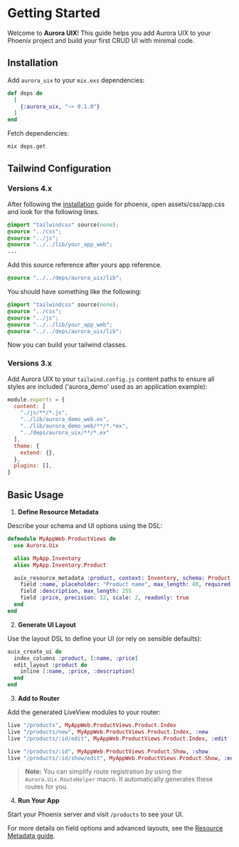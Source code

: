 # Getting Started

Welcome to **Aurora UIX**! This guide helps you add Aurora UIX to your Phoenix project and build your first CRUD UI with minimal code.

## Installation

Add `aurora_uix` to your `mix.exs` dependencies:

```elixir
def deps do
  [
    {:aurora_uix, "~> 0.1.0"}
  ]
end
```

Fetch dependencies:

```shell
mix deps.get
```

## Tailwind Configuration

### Versions 4.x
After following the [installation](https://tailwindcss.com/docs/installation/framework-guides/phoenix) guide for phoenix, 
open assets/css/app.css and look for the following lines.

```css
@import "tailwindcss" source(none);
@source "../css";
@source "../js";
@source "../../lib/your_app_web";
...
```

Add this source reference after yours app reference.
```css
@source "../../deps/aurora_uix/lib";
```

You should have something like the following:
```css
@import "tailwindcss" source(none);
@source "../css";
@source "../js";
@source "../../lib/your_app_web";
@source "../../deps/aurora_uix/lib";
```

Now you can build your tailwind classes.

### Versions 3.x
Add Aurora UIX to your `tailwind.config.js` content paths to ensure all styles are included ('aurora_demo' used as an application example):

```js
module.exports = {
  content: [
    "./js/**/*.js",
    "../lib/aurora_demo_web.ex",
    "../lib/aurora_demo_web/**/*.*ex",
    "../deps/aurora_uix/**/*.ex"
  ],
  theme: {
    extend: {},
  },
  plugins: [],
}
```

## Basic Usage

1. **Define Resource Metadata**

Describe your schema and UI options using the DSL:

```elixir
defmodule MyAppWeb.ProductViews do
  use Aurora.Uix

  alias MyApp.Inventory
  alias MyApp.Inventory.Product

  auix_resource_metadata :product, context: Inventory, schema: Product do
    field :name, placeholder: "Product name", max_length: 40, required: true
    field :description, max_length: 255
    field :price, precision: 12, scale: 2, readonly: true
  end
end
```

2. **Generate UI Layout**

Use the layout DSL to define your UI (or rely on sensible defaults):

```elixir
auix_create_ui do
  index_columns :product, [:name, :price]
  edit_layout :product do
    inline [:name, :price, :description]
  end
end
```

3. **Add to Router**

Add the generated LiveView modules to your router:

```elixir
live "/products", MyAppWeb.ProductViews.Product.Index
live "/products/new", MyAppWeb.ProductViews.Product.Index, :new
live "/products/:id/edit", MyAppWeb.ProductViews.Product.Index, :edit

live "/products/:id", MyAppWeb.ProductViews.Product.Show, :show
live "/products/:id/show/edit", MyAppWeb.ProductViews.Product.Show, :edit

```

> **Note:** You can simplify route registration by using the `Aurora.Uix.RouteHelper` macro. It automatically generates these routes for you.


4. **Run Your App**

Start your Phoenix server and visit `/products` to see your UI.

For more details on field options and advanced layouts, see the [Resource Metadata guide](../../guides/core/resource_metadata.md).
